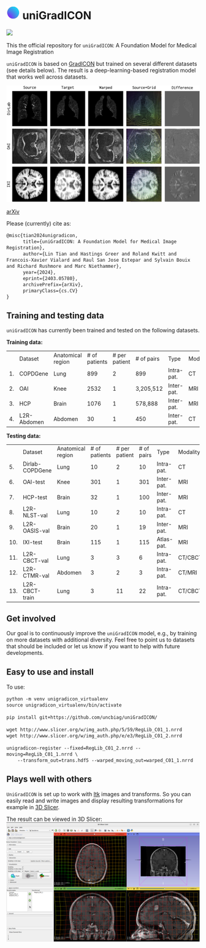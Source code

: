 # <img src="ICON_universal_model.png" width="35" height="35"> uniGradICON

[<img src="https://github.com/uncbiag/unigradicon/actions/workflows/test_readme_works.yml/badge.svg">](https://github.com/uncbiag/unigradicon/actions)

This the official repository for `uniGradICON`: A Foundation Model for Medical Image Registration

`uniGradICON` is based on [GradICON](https://github.com/uncbiag/ICON) but trained on several different datasets (see details below). 
The result is a deep-learning-based registration model that works well across datasets. 

![teaser](IntroFigure.jpg?raw=true)

[arXiv](https://arxiv.org/abs/2403.05780)

Please (currently) cite as:
```
@misc{tian2024unigradicon,
      title={uniGradICON: A Foundation Model for Medical Image Registration}, 
      author={Lin Tian and Hastings Greer and Roland Kwitt and Francois-Xavier Vialard and Raul San Jose Estepar and Sylvain Bouix and Richard Rushmore and Marc Niethammer},
      year={2024},
      eprint={2403.05780},
      archivePrefix={arXiv},
      primaryClass={cs.CV}
}
```

## Training and testing data

`uniGradICON` has currently been trained and tested on the following datasets.

**Training data:**
<table>
    <tr>
        <td> </td>
        <td>Dataset</td>
        <td>Anatomical region</td>
        <td># of patients</td>
        <td># per patient</td>
        <td># of pairs</td>
        <td>Type</td>
        <td>Modality</td>
    </tr>
    <tr>
        <td>1.</td> 
        <td>COPDGene</td>
        <td>Lung</td>
        <td>899</td>
        <td>2</td>
        <td>899</td>
        <td>Intra-pat.</td>
        <td>CT</td>
    </tr>
    <tr>
        <td>2.</td> 
        <td>OAI</td>
        <td>Knee</td>
        <td>2532</td>
        <td>1</td>
        <td>3,205,512</td>
        <td>Inter-pat.</td>
        <td>MRI</td>
    </tr>
    <tr>
        <td>3.</td> 
        <td>HCP</td>
        <td>Brain</td>
        <td>1076</td>
        <td>1</td>
        <td>578,888</td>
        <td>Inter-pat.</td>
        <td>MRI</td>
    </tr>
    <tr>
        <td>4.</td>
        <td>L2R-Abdomen</td>
        <td>Abdomen</td>
        <td>30</td>
        <td>1</td>
        <td>450</td>
        <td>Inter-pat.</td>
        <td>CT</td>
    </tr>
</table>

**Testing data:**
<table>
    <tr>
        <td> </td>
        <td>Dataset</td>
        <td>Anatomical region</td>
        <td># of patients</td>
        <td># per patient</td>
        <td># of pairs</td>
        <td>Type</td>
        <td>Modality</td>
    </tr>     
    <tr>
        <td>5.</td>
        <td>Dirlab-COPDGene</td>
        <td>Lung</td>
        <td>10</td>
        <td>2</td>
        <td>10</td>
        <td>Intra-pat.</td>
        <td>CT</td>
    </tr>
    <tr>
        <td>6.</td>
        <td>OAI-test</td>
        <td>Knee</td>
        <td>301</td>
        <td>1</td>
        <td>301</td>
        <td>Inter-pat.</td>
        <td>MRI</td>
    </tr>
    <tr>
        <td>7.</td>
        <td>HCP-test</td>
        <td>Brain</td>
        <td>32</td>
        <td>1</td>
        <td>100</td>
        <td>Inter-pat.</td>
        <td>MRI</td>
    </tr>
    <tr>
        <td>8.</td>
        <td>L2R-NLST-val</td>
        <td>Lung</td>
        <td>10</td>
        <td>2</td>
        <td>10</td>
        <td>Intra-pat.</td>
        <td>CT</td>
    </tr>
    <tr>
        <td>9.</td>
        <td>L2R-OASIS-val</td>
        <td>Brain</td>
        <td>20</td>
        <td>1</td>
        <td>19</td>
        <td>Inter-pat.</td>
        <td>MRI</td>
    </tr>
    <tr>
        <td>10.</td>
        <td>IXI-test</td>
        <td>Brain</td>
        <td>115</td>
        <td>1</td>
        <td>115</td>
        <td>Atlas-pat.</td>
        <td>MRI</td>
    </tr>
    <tr>
        <td>11.</td>
        <td>L2R-CBCT-val</td>
        <td>Lung</td>
        <td>3</td>
        <td>3</td>
        <td>6</td>
        <td>Intra-pat.</td>
        <td>CT/CBCT</td>
    </tr>
    <tr>
        <td>12.</td>
        <td>L2R-CTMR-val</td>
        <td>Abdomen</td>
        <td>3</td>
        <td>2</td>
        <td>3</td>
        <td>Intra-pat.</td>
        <td>CT/MRI</td>
    </tr>
    <tr>
        <td>13.</td>
        <td>L2R-CBCT-train</td>
        <td>Lung</td>
        <td>3</td>
        <td>11</td>
        <td>22</td>
        <td>Intra-pat.</td>
        <td>CT/CBCT</td>
    </tr>
</table>

## Get involved

Our goal is to continuously improve the `uniGradICON` model, e.g., by training on more datasets with additional diversity. Feel free to point us to datasets that should be included or let us know if you want to help with future developments.

## Easy to use and install

To use:

```
python -m venv unigradicon_virtualenv
source unigradicon_virtualenv/bin/activate

pip install git+https://github.com/uncbiag/uniGradICON/

wget http://www.slicer.org/w/img_auth.php/5/59/RegLib_C01_1.nrrd
wget http://www.slicer.org/w/img_auth.php/e/e3/RegLib_C01_2.nrrd

unigradicon-register --fixed=RegLib_C01_2.nrrd --moving=RegLib_C01_1.nrrd \
    --transform_out=trans.hdf5 --warped_moving_out=warped_C01_1.nrrd

```

## Plays well with others

`UniGradICON` is set up to work with [Itk](https://itk.org/) images and transforms. So you can easily read and write images and display resulting transformations for example in [3D Slicer](https://www.slicer.org/).

The result can be viewed in 3D Slicer:
![result](slicer_output.png?raw=true)


